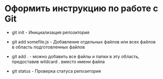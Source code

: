 # Оформить инструкцию по работе с Git

* git init - Инициализация репозитория

* git add somefile.js - Добавление отдельных файлов или всех файлов в область подготовленных файлов

* git add . - можно добавить все файлы и папки в эту область, предоставив wildcard . вместо имени файла

* git status - Проверка статуса репозитория
